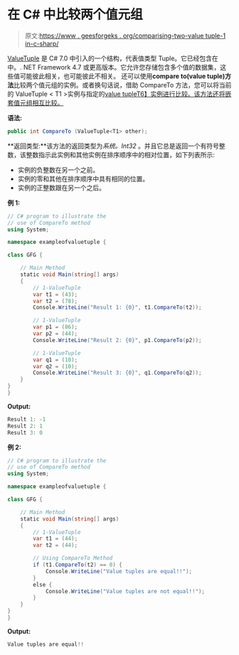 # 在 C# 中比较两个值元组

> 原文:[https://www . geesforgeks . org/comparising-two-value tuple-1 in-c-sharp/](https://www.geeksforgeeks.org/comparing-two-valuetuple-1-in-c-sharp/)

[ValueTuple](https://www.geeksforgeeks.org/valuetuple-in-c-sharp/) 是 C# 7.0 中引入的一个结构，代表值类型 Tuple。它已经包含在中。. NET Framework 4.7 或更高版本。它允许您存储包含多个值的数据集，这些值可能彼此相关，也可能彼此不相关。
还可以使用**compare to(value tuple<T1>)方法**比较两个值元组的实例。或者换句话说，借助 CompareTo 方法，您可以将当前的 ValueTuple < T1 >实例与指定的[value tuple<T1>T6】实例进行比较。该方法还将嵌套值元组相互比较。](https://www.geeksforgeeks.org/c-sharp-valuetuple-1-struct/)

**语法:**

```cs
public int CompareTo (ValueTuple<T1> other);
```

**返回类型:**该方法的返回类型为*系统。Int32* 。并且它总是返回一个有符号整数，该整数指示此实例和其他实例在排序顺序中的相对位置，如下列表所示:

*   实例的负整数在另一个之前。
*   实例的零和其他在排序顺序中具有相同的位置。
*   实例的正整数跟在另一个之后。

**例 1:**

```cs
// C# program to illustrate the
// use of CompareTo method
using System;

namespace exampleofvaluetuple {

class GFG {

    // Main Method
    static void Main(string[] args)
    {
        // 1-ValueTuple
        var t1 = (43);
        var t2 = (78);
        Console.WriteLine("Result 1: {0}", t1.CompareTo(t2));

        // 1-ValueTuple
        var p1 = (86);
        var p2 = (44);
        Console.WriteLine("Result 2: {0}", p1.CompareTo(p2));

        // 1-ValueTuple
        var q1 = (10);
        var q2 = (10);
        Console.WriteLine("Result 3: {0}", q1.CompareTo(q2));
    }
}
}
```

**Output:**

```cs
Result 1: -1
Result 2: 1
Result 3: 0

```

**例 2:**

```cs
// C# program to illustrate the
// use of CompareTo method
using System;

namespace exampleofvaluetuple {

class GFG {

    // Main Method
    static void Main(string[] args)
    {
        // 1-ValueTuple
        var t1 = (44);
        var t2 = (44);

        // Using CompareTo Method
        if (t1.CompareTo(t2) == 0) {
            Console.WriteLine("Value tuples are equal!!");
        }
        else {
            Console.WriteLine("Value tuples are not equal!!");
        }
    }
}
}
```

**Output:**

```cs
Value tuples are equal!!

```
